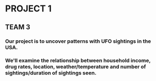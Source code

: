 # PROJECT 1
## TEAM 3

### Our project is to uncover patterns with UFO sightings in the USA. 


### We'll examine the relationship between household income, drug rates, location, weather/temperature and number of sightings/duration of sightings seen.
